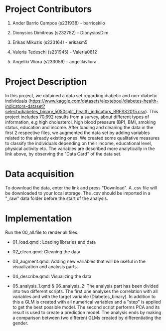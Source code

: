 # Project Contributors

1.  Ander Barrio Campos (s231938) - barrioskilo

2.  Dionysios Dimitreas (s232752) - DionysiosDim

3.  Erikas Mikuzis (s223164) - erikasm5

4.  Valeria Tedeschi (s231945) - Valeria0612

5.  Angeliki Vliora (s233059) - angelikivliora

# Project Description

In this project, we obtained a data set regarding diabetic and non-diabetic individuals (<https://www.kaggle.com/datasets/alexteboul/diabetes-health-indicators-dataset?select=diabetes_binary_5050split_health_indicators_BRFSS2015.csv>). This project includes 70,692 results from a survey, about different types of information, e.g high cholesterol, high blood pressure (BP), BMI, smoking status, education and income. After loading and cleaning the data in the first 2 respective files, we augmented the data set by adding variables related to the already existing ones. We created some qualitative measures to classify the individuals depending on their income, educational level, physical activity etc. The variables are described more analytically in the link above, by observing the "Data Card" of the data set.

# Data acquisition

To download the data, enter the link and press "Download". A .csv file will be downloaded to your local storage. The .csv should be imported in a "\_raw" data folder before the start of the analysis.

# Implementation

Run the 00_all.file to render all files:

-   01_load.qmd : Loading libraries and data

-   02_clean.qmd: Cleaning the data

-   03_augment.qmd: Adding new variables that will be useful in the visualization and analysis parts.

-   04_describe.qmd: Visualizing the data

-   05_analysis_1.qmd & 06_analysis_2: The analysis part has been divided into two different scripts. The first one analyses the correlation with all variables and with the target variable (Diabetes_binary). In addition to this a GLM is created with all numerical variables and a "step" is applied to get the best possible model. The second script performs PCA and its result is used to create a prediction model. The analysis ends by making a comparison between two different GLMs created by differentiating the gender.

